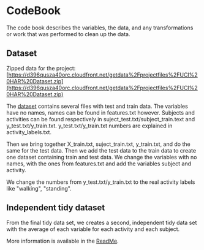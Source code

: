 # CodeBook

The code book describes the variables, the data, and any transformations or work that was performed to clean up the data.

## Dataset
Zipped data for the project: 
[https://d396qusza40orc.cloudfront.net/getdata%2Fprojectfiles%2FUCI%20HAR%20Dataset.zip](https://d396qusza40orc.cloudfront.net/getdata%2Fprojectfiles%2FUCI%20HAR%20Dataset.zip) 

The [dataset](https://github.com/rogerfischer/harus_tidy#directory-structure-uci-har-dataset) contains several files with test and train data. 
The variables have no names, names can be found in features.txt however. Subjects and activities can be found respectively in suject_test.txt/subject_train.text and y_test.txt/y_train.txt. 
y_test.txt/y_train.txt numbers are explained in activity_labels.txt.

Then we bring together X_train.txt, suject_train.txt, y_train.txt, and do the same for the test data. Then we add the test data to the train data to create one dataset containing train and test data.
We change the variables with no names, with the ones from features.txt and add the variables subject and activity.

We change the numbers from y_test.txt/y_train.txt to the real activity labels like "walking", "standing".


## Independent tidy dataset
From the final tidy data set, we creates a second, independent tidy data set with the average of each variable for each activity and each subject.

More information is available in the [ReadMe](https://github.com/rogerfischer/harus_tidy/blob/master/README.md).







